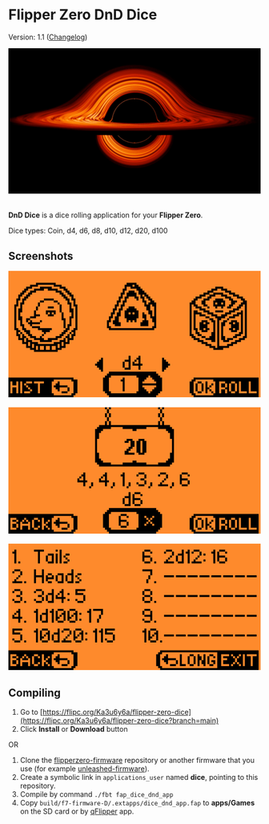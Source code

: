 # Flipper Zero DnD Dice 
Version: 1.1 ([Changelog](https://github.com/Ka3u6y6a/flipper-zero-dice/blob/main/CHANGELOG.md))

<div style="text-align:center"><img src=".flipcorg/banner.png"/></div>
<br />

**DnD Dice** is a dice rolling application for your **Flipper Zero**.

Dice types: Coin, d4, d6, d8, d10, d12, d20, d100

## Screenshots

<div style="text-align:center"><img src=".flipcorg/gallery/main-screen.png"/></div>
<br />
<div style="text-align:center"><img src=".flipcorg/gallery/roll-screen.png"/></div>
<br />
<div style="text-align:center"><img src=".flipcorg/gallery/history-screen.png"/></div>

## Compiling

1. Go to [https://flipc.org/Ka3u6y6a/flipper-zero-dice](https://flipc.org/Ka3u6y6a/flipper-zero-dice?branch=main)
2. Click **Install** or **Download** button

OR

1. Clone the [flipperzero-firmware](https://github.com/flipperdevices/flipperzero-firmware) repository or another firmware that you use (for example [unleashed-firmware](https://github.com/DarkFlippers/unleashed-firmware)).
2. Create a symbolic link in `applications_user` named **dice**, pointing to this repository.
3. Compile by command `./fbt fap_dice_dnd_app`
4. Copy `build/f7-firmware-D/.extapps/dice_dnd_app.fap` to **apps/Games** on the SD card or by [qFlipper](https://flipperzero.one/update) app.
